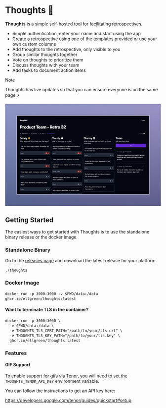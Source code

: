 # Thoughts 💭

**Thoughts** is a simple self-hosted tool for facilitating retrospectives.

- Simple authentication, enter your name and start using the app
- Create a retrospective using one of the templates provided or
  use your own custom columns
- Add thoughts to the retrospective, only visible to you
- Group similar thoughts together
- Vote on thoughts to prioritize them
- Discuss thoughts with your team
- Add tasks to document action items

> [!NOTE]
> Thoughts has live updates so that you can ensure everyone is on the same page ⚡️

![Thoughts](./.assets/discuss-2024-12-07.jpeg)

## Getting Started

The easiest ways to get started with Thoughts is to use the
standalone binary release or the docker image.

### Standalone Binary

Go to the [releases page](https://github.com/ellgreen/thoughts/releases) and download
the latest release for your platform.

```shell
./thoughts
```

### Docker Image

```shell
docker run -p 3000:3000 -v $PWD/data:/data ghcr.io/ellgreen/thoughts:latest
```

#### Want to terminate TLS in the container?

```shell
docker run -p 3000:3000 \
  -v $PWD/data:/data \
  -e THOUGHTS_TLS_CERT_PATH="/path/to/your/tls.crt" \
  -e THOUGHTS_TLS_KEY_PATH="/path/to/your/tls.key" \
  ghcr.io/ellgreen/thoughts:latest
```

### Features

#### GIF Support

To enable support for gifs via Tenor, you will need to set the
`THOUGHTS_TENOR_API_KEY` environment variable.

You can follow the instructions to get an API key here:

<https://developers.google.com/tenor/guides/quickstart#setup>
